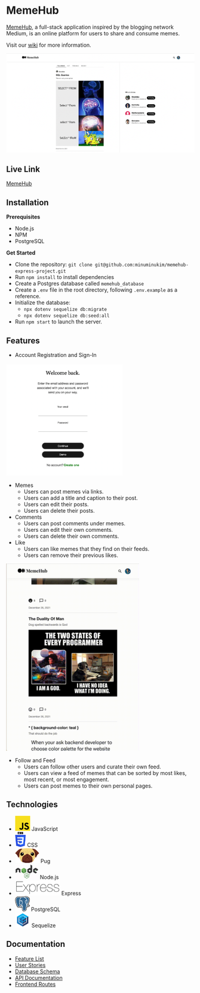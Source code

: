 # MemeHub
[MemeHub](http://memehub-medium-clone.herokuapp.com/), a full-stack application inspired by the blogging network Medium, is an online platform for users to share and consume memes.

Visit our [wiki](https://github.com/minuminukim/memehub-express-project/wiki/MemeHub) for more information.

![MemeHub homepage](/public/images/documentation/memehub-homepage.png)

## Live Link
[MemeHub](http://memehub-medium-clone.herokuapp.com/)
## Installation
**Prerequisites**

 - Node.js
 - NPM
 - PostgreSQL

**Get Started**

 - Clone the repository: `git clone git@github.com:minuminukim/memehub-express-project.git`
 - Run `npm install` to install dependencies
 - Create a Postgres database called `memehub_database`
 - Create a `.env` file in the root directory, following `.env.example` as a reference.
 - Initialize the database:
	 - `npx dotenv sequelize db:migrate`
	 - `npx dotenv sequelize db:seed:all`
- Run `npm start` to launch the server.

## Features
 - Account Registration and Sign-In

<img src="./public/images/documentation/sign-in.png" height=300 alt="Sign in form">

 - Memes
   - Users can post memes via links.
   - Users can add a title and caption to their post.
   - Users can edit their posts.
   - Users can delete their posts.
 - Comments
   - Users can post comments under memes.
   - Users can edit their own comments.
   - Users can delete their own comments.
 - Like
   - Users can like memes that they find on their feeds.
   - Users can remove their previous likes.

 <img src="./public/images/documentation/like-and-comment.gif" height=500 alt="Like and comment on memes">

 - Follow and Feed
   - Users can follow other users and curate their own feed.
   - Users can view a feed of memes that can be sorted by most likes, most recent, or most engagement.
   - Users can post memes to their own personal pages.


## Technologies

- <img src="./public/images/documentation/technologies/jslogo.png" height=40 alt="JavaScript"> JavaScript
- <img src="./public/images/documentation/technologies/css3.png" height=40 alt="CSS"> CSS
- <img src="./public/images/documentation/technologies/pugFace.png" height=40 alt="Pug"> Pug
- <img src="./public/images/documentation/technologies/nodejs.png" height=40 alt="Node.js"> Node.js
- <img src="./public/images/documentation/technologies/express.png" height=40 alt="Express"> Express
- <img src="./public/images/documentation/technologies/postgres.png" height=40 alt="PostgreSQL"> PostgreSQL
- <img src="./public/images/documentation/technologies/sequelize.png" height=40 alt="Sequelize"> Sequelize

## Documentation

- [Feature List](https://github.com/minuminukim/memehub-express-project/wiki/Feature-List)
- [User Stories](https://github.com/minuminukim/memehub-express-project/wiki/User-Stories)
- [Database Schema](https://github.com/minuminukim/memehub-express-project/wiki/Database-Schema)
- [API Documentation](https://github.com/minuminukim/memehub-express-project/wiki/API-Documentation)
- [Frontend Routes](https://github.com/minuminukim/memehub-express-project/wiki/Frontend-Routes)
